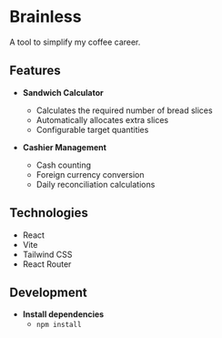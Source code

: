 # Brainless

A tool to simplify my coffee career.

## Features

- **Sandwich Calculator**
  - Calculates the required number of bread slices
  - Automatically allocates extra slices
  - Configurable target quantities

- **Cashier Management**
  - Cash counting
  - Foreign currency conversion
  - Daily reconciliation calculations

## Technologies

- React
- Vite
- Tailwind CSS
- React Router

## Development

- **Install dependencies**
  - `npm install`